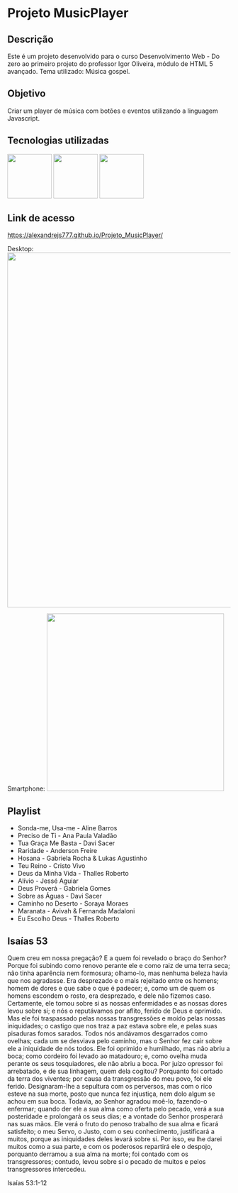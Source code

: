 # Projeto MusicPlayer

<h2>Descrição</h2>

  Este é um projeto desenvolvido para o curso Desenvolvimento Web - Do zero ao primeiro projeto do professor Igor Oliveira, módulo de HTML 5 avançado. Tema utilizado:
  Música gospel.

<h2>Objetivo</h2>

  Criar um player de música com botões e eventos utilizando a linguagem Javascript.

<h2>Tecnologias utilizadas</h2>

  <img width="100px" src="https://user-images.githubusercontent.com/85634326/129466078-52ab8e30-b728-4c3e-99f6-1f11ed42ecd6.png"> <img width="100px" src="https://user-images.githubusercontent.com/85634326/129466080-01002450-b2d7-4a54-a076-92c30b256f6f.png"> <img width="100px" src="https://user-images.githubusercontent.com/85634326/129466286-2b64b448-38b2-4e09-a06a-3eb0b5e5b662.png">
 
<h2>Link de acesso</h2>

  <a href="https://alexandrejs777.github.io/Projeto_MusicPlayer/">https://alexandrejs777.github.io/Projeto_MusicPlayer/</a>
  
  Desktop:
  <img width="800px" src="https://user-images.githubusercontent.com/85634326/129466634-2aa865c0-692a-42b5-a172-9c8190990081.png">
  
  Smartphone:
  <img width="400px" src="https://user-images.githubusercontent.com/85634326/129467228-18b042a9-dd07-4955-aaa4-0e2a2e343bb4.png">
  
<h2>Playlist</h2>

<ul>
  <li>Sonda-me, Usa-me   - Aline Barros </li>
  <li>Preciso de Ti      - Ana Paula Valadão </li>
  <li>Tua Graça Me Basta - Davi Sacer </li>
  <li>Raridade           - Anderson Freire </li>
  <li>Hosana             - Gabriela Rocha & Lukas Agustinho </li>
  <li>Teu Reino          - Cristo Vivo </li>
  <li>Deus da Minha Vida - Thalles Roberto </li>
  <li>Alívio             - Jessé Aguiar </li>
  <li>Deus Proverá       - Gabriela Gomes </li>
  <li>Sobre as Águas     - Davi Sacer </li>
  <li>Caminho no Deserto - Soraya Moraes </li>
  <li>Maranata           - Avivah & Fernanda Madaloni </li>
  <li>Eu Escolho Deus    - Thalles Roberto </li>
</ul>

<h2>Isaías 53</h2>

Quem creu em nossa pregação? E a quem foi revelado o braço do Senhor?
Porque foi subindo como renovo perante ele e como raiz de uma terra seca; não tinha aparência nem formosura; olhamo-lo, mas nenhuma beleza havia que nos agradasse.
Era desprezado e o mais rejeitado entre os homens; homem de dores e que sabe o que é padecer; e, como um de quem os homens escondem o rosto, era desprezado, e dele não fizemos caso.
Certamente, ele tomou sobre si as nossas enfermidades e as nossas dores levou sobre si; e nós o reputávamos por aflito, ferido de Deus e oprimido.
Mas ele foi traspassado pelas nossas transgressões e moído pelas nossas iniquidades; o castigo que nos traz a paz estava sobre ele, e pelas suas pisaduras fomos sarados.
Todos nós andávamos desgarrados como ovelhas; cada um se desviava pelo caminho, mas o Senhor fez cair sobre ele a iniquidade de nós todos.
Ele foi oprimido e humilhado, mas não abriu a boca; como cordeiro foi levado ao matadouro; e, como ovelha muda perante os seus tosquiadores, ele não abriu a boca.
Por juízo opressor foi arrebatado, e de sua linhagem, quem dela cogitou? Porquanto foi cortado da terra dos viventes; por causa da transgressão do meu povo, foi ele ferido.
Designaram-lhe a sepultura com os perversos, mas com o rico esteve na sua morte, posto que nunca fez injustiça, nem dolo algum se achou em sua boca.
Todavia, ao Senhor agradou moê-lo, fazendo-o enfermar; quando der ele a sua alma como oferta pelo pecado, verá a sua posteridade e prolongará os seus dias; e a vontade do Senhor prosperará nas suas mãos.
Ele verá o fruto do penoso trabalho de sua alma e ficará satisfeito; o meu Servo, o Justo, com o seu conhecimento, justificará a muitos, porque as iniquidades deles levará sobre si.
Por isso, eu lhe darei muitos como a sua parte, e com os poderosos repartirá ele o despojo, porquanto derramou a sua alma na morte; foi contado com os transgressores; contudo, levou sobre si o pecado de muitos e pelos transgressores intercedeu.

Isaías 53:1-12
